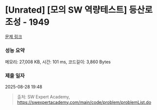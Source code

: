 # [Unrated] [모의 SW 역량테스트] 등산로 조성 - 1949 

[문제 링크](https://swexpertacademy.com/main/code/problem/problemDetail.do?contestProbId=AV5PoOKKAPIDFAUq) 

### 성능 요약

메모리: 27,008 KB, 시간: 101 ms, 코드길이: 3,860 Bytes

### 제출 일자

2025-08-28 19:48



> 출처: SW Expert Academy, https://swexpertacademy.com/main/code/problem/problemList.do